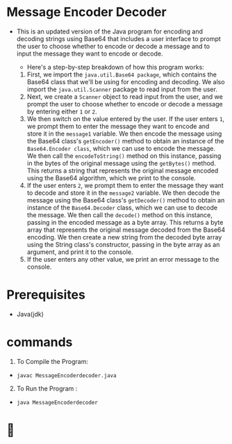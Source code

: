 # Message Encoder Decoder

+ This is an updated version of the Java program for encoding and decoding strings using Base64 that includes a user interface to prompt the user to choose whether to encode or decode a message and to input the message they want to encode or decode.
   + Here's a step-by-step breakdown of how this program works:

  1. First, we import the `java.util.Base64 package`, which contains the Base64 class that we'll be using for encoding and decoding. We also import the `java.util.Scanner` package to read input from the user. 
  2. Next, we create a `Scanner` object to read input from the user, and we prompt the user to choose whether to encode or decode a message by entering either `1` or `2`.
  3. We then switch on the value entered by the user. If the user enters `1`, we prompt them to enter the message they want to encode and store it in the `message1` variable. We then encode the message using the Base64 class's `getEncoder()` method to obtain an instance of the `Base64.Encoder class`, which we can use to encode the message. We then call the `encodeToString()` method on this instance, passing in the bytes of the original message using the `getBytes()` method. This returns a string that represents the original message encoded using the Base64 algorithm, which we print to the console.
  4. If the user enters `2`, we prompt them to enter the message they want to decode and store it in the `message2` variable. We then decode the message using the Base64 class's `getDecoder()` method to obtain an instance of the `Base64.Decoder` class, which we can use to decode the message. We then call the `decode()` method on this instance, passing in the encoded message as a byte array. This returns a byte array that represents the original message decoded from the Base64 encoding. We then create a new string from the decoded byte array using the String class's constructor, passing in the byte array as an argument, and print it to the console.
  5. If the user enters any other value, we print an error message to the console.

# Prerequisites
  - Java(jdk)
# commands
1. To Compile the Program:
  - `javac MessageEncoderdecoder.java`
2. To Run the Program :
- `java MessageEncoderdecoder`

# :tada:


